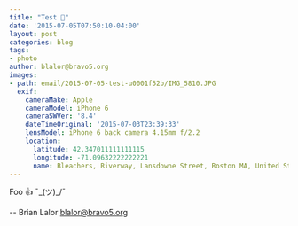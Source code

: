 ```yaml
---
title: "Test 🔫"
date: '2015-07-05T07:50:10-04:00'
layout: post
categories: blog
tags:
- photo
author: blalor@bravo5.org
images:
- path: email/2015-07-05-test-u0001f52b/IMG_5810.JPG
  exif:
    cameraMake: Apple
    cameraModel: iPhone 6
    cameraSWVer: '8.4'
    dateTimeOriginal: '2015-07-03T23:39:33'
    lensModel: iPhone 6 back camera 4.15mm f/2.2
    location:
      latitude: 42.347011111111115
      longitude: -71.09632222222221
      name: Bleachers, Riverway, Lansdowne Street, Boston MA, United States of America
---
```


Foo 👍 ¯\_(ツ)_/¯ 




--
Brian Lalor
blalor@bravo5.org